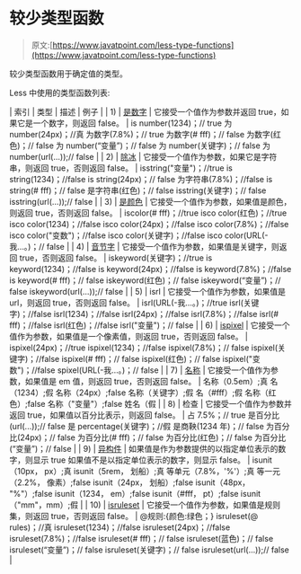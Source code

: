 # 较少类型函数

> 原文:[https://www.javatpoint.com/less-type-functions](https://www.javatpoint.com/less-type-functions)

较少类型函数用于确定值的类型。

Less 中使用的类型函数列表:

| 索引 | 类型 | 描述 | 例子 |
| 1) | [是数字](less-isnumber-function) | 它接受一个值作为参数并返回 true，如果它是一个数字，则返回 false。 | is number(1234)；// true
为 number(24px)；//真
为数字(7.8%)；// true
为数字(# fff)；// false
为数字(红色)；// false
为 number(“变量”)；// false
为 number(关键字)；// false
为 number(url(...));// false |
| 2) | [除冰](less-isstring-function) | 它接受一个值作为参数，如果它是字符串，则返回 true，否则返回 false。 | isstring("变量")；//true
is string(1234)；//false
is string(24px)；// false
为字符串(7.8%)；//false
is string(# fff)；// false
是字符串(红色)；// false
isstring(关键字)；// false
isstring(url(...));// false |
| 3) | [是颜色](less-iscolor-function) | 它接受一个值作为参数，如果值是颜色，则返回 true，否则返回 false。 | iscolor(# fff)；//true
isco color(红色)；//true
isco color(1234)；//false
isco color(24px)；//false
isco color(7.8%)；//false
isco color("变数")；//false
isco color(关键字)；//false
isco color(URL(-我...。)；// false |
| 4) | [音节字](less-iskeyword-function) | 它接受一个值作为参数，如果值是关键字，则返回 true，否则返回 false。 | iskeyword(关键字)；//true
is keyword(1234)；//false
is keyword(24px)；//false
is keyword(7.8%)；//false
is keyword(# fff)；// false
iskeyword(红色)；// false
iskeyword(“变量”)；// false
iskeyword(url(...));// false |
| 5) | isrl | 它接受一个值作为参数，如果值是 url，则返回 true，否则返回 false。 | isrl(URL(-我...。)；//true
isrl(关键字)；//false
isrl(1234)；//false
isrl(24px)；//false
isrl(7.8%)；//false
isrl(# fff)；//false
isrl(红色)；//false
isrl("变量")；// false |
| 6) | [ispixel](less-ispixel-function) | 它接受一个值作为参数，如果值是一个像素值，则返回 true，否则返回 false。 | ispixel(24px)；//true
ispixel(1234)；//false
ispixel(7.8%)；// false
ispixel(关键字)；//false
ispixel(# fff)；// false
ispixel(红色)；// false
ispixel("变数")；//false spixel(URL(-我...。)；// false |
| 7) | [名称](less-isem-function) | 它接受一个值作为参数，如果值是 em 值，则返回 true，否则返回 false。 | 名称（0.5em）;真
名（1234）;假
名称（24px）;false
名称（关键字）;假
名（#fff）;假
名称（红色）;false
名称（"变量"）;false
姓名（假 |
| 8) | 检查 | 它接受一个值作为参数并返回 true，如果值以百分比表示，则返回 false。 | 占 7.5%；// true
是百分比(url(...));// false
是 percentage(关键字)；//假
是商鞅(1234 年)；// false
为百分比(24px)；// false
为百分比(# fff)；// false
为百分比(红色)；// false
为百分比(“变量”)；// false |
| 9) | [异构件](less-isunit-function) | 如果值是作为参数提供的以指定单位表示的数字，则显示 true 如果值不是以指定单位表示的数字，则显示 false。 | isunit（10px， px）;真
isunit（5rem， 划船）;真
等单元（7.8%，'%'）;真
等一元（2.2%， 像素）;false
isunit（24px， 划船）;false
isunit（48px， "%"）;false
isunit（1234， em）;false
isunit（#fff， pt）;false
isunit（"mm"，mm）;假 |
| 10) | [isruleset](less-isruleset-function) | 它接受一个值作为参数，如果值是规则集，则返回 true，否则返回 false。 | @规则:{颜色:绿色；}
isruleset(@ rules)；//真
isruleset(1234)；//false
isruleset(24px)；//false
isruleset(7.8%)；//false
isruleset(# fff)；// false
isruleset(蓝色)；// false
isruleset(“变量”)；// false
isruleset(关键字)；// false
isruleset(url(...));// false |